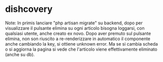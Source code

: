 # dishcovery

Note:
In primis lanciare "php artisan migrate" su backend, dopo per visualizzare il pulsante elimina su ogni articolo bisogna loggarsi, con qualsiasi utente, anche creato ex novo.
Dopo aver premuto sul pulsante elimina, non son riuscito a re-renderizzare in automatico il componente anche cambiando la key, si ottiene unknown error. Ma se si cambia scheda o si aggiorna la pagina si vede che l'articolo viene effettivamente eliminato (anche su db).
